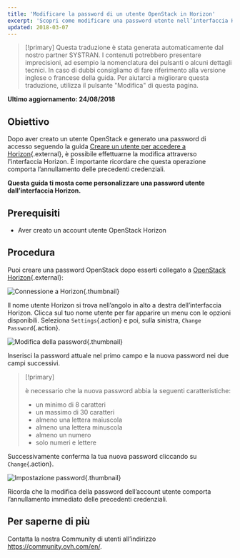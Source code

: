 ```yaml
---
title: 'Modificare la password di un utente OpenStack in Horizon'
excerpt: 'Scopri come modificare una password utente nell’interfaccia Horizon'
updated: 2018-03-07
---
```


> [!primary]
> Questa traduzione è stata generata automaticamente dal nostro partner SYSTRAN. I contenuti potrebbero presentare imprecisioni, ad esempio la nomenclatura dei pulsanti o alcuni dettagli tecnici. In caso di dubbi consigliamo di fare riferimento alla versione inglese o francese della guida. Per aiutarci a migliorare questa traduzione, utilizza il pulsante "Modifica" di questa pagina.
>

**Ultimo aggiornamento: 24/08/2018**

## Obiettivo

Dopo aver creato un utente OpenStack e generato una password di accesso seguendo la guida [Creare un utente per accedere a Horizon](/pages/platform/public-cloud/introducing_horizon){.external}, è possibile effettuarne la modifica attraverso l'interfaccia Horizon. È importante ricordare che questa operazione comporta l’annullamento delle precedenti credenziali.

**Questa guida ti mosta come personalizzare una password utente dall’interfaccia Horizon.**


## Prerequisiti

- Aver creato un account utente OpenStack Horizon


## Procedura

Puoi creare una password OpenStack dopo esserti collegato a [OpenStack Horizon](https://horizon.cloud.ovh.net/){.external}: 

![Connessione a Horizon](images/1_H_login_window.png){.thumbnail}

Il nome utente Horizon si trova nell’angolo in alto a destra dell’interfaccia Horizon. Clicca sul tuo nome utente per far apparire un menu con le opzioni disponibili. Seleziona `Settings`{.action} e poi, sulla sinistra, `Change Password`{.action}.

![Modifica della password](images/2_H_pass_change_option.png){.thumbnail}

Inserisci la password attuale nel primo campo e la nuova password nei due campi successivi.

> [!primary]
>
> è necessario che la nuova password abbia la seguenti caratteristiche: 
>
> - un minimo di 8 caratteri
> - un massimo di 30 caratteri
> - almeno una lettera maiuscola 
> - almeno una lettera minuscola
> - almeno un numero
> - solo numeri e lettere
>

Successivamente conferma la tua nuova password cliccando su `Change`{.action}.

![Impostazione password](images/3_H_set_new_passord.png){.thumbnail}

Ricorda che la modifica della password dell’account utente comporta l’annullamento immediato delle precedenti credenziali.

## Per saperne di più

Contatta la nostra Community di utenti all’indirizzo <https://community.ovh.com/en/>.